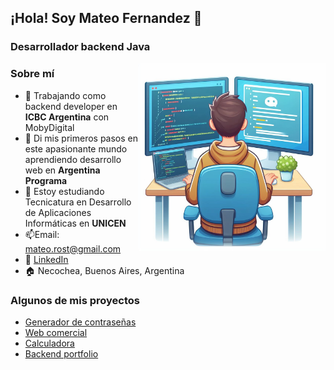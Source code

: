 ## ¡Hola! Soy Mateo Fernandez 👋
### Desarrollador backend Java
<img align="right" alt="GIF" src="https://raw.githubusercontent.com/mateoymichis/mateoymichis/main/_7546409d-adff-42a6-ad99-f4c6481c0cb5.jpeg" width="300"/>

<h3>Sobre mí</h3>

- 💼 Trabajando como backend developer en **ICBC Argentina** con MobyDigital
- 👞 Di mis primeros pasos en este apasionante mundo aprendiendo desarrollo web en **Argentina Programa**
- 🌱 Estoy estudiando Tecnicatura en Desarrollo de Aplicaciones Informáticas en **UNICEN**
- 📫Email: mateo.rost@gmail.com
- 💼 <a  href="https://www.linkedin.com/in/emanuelmateofernandez/" target="_blank">LinkedIn</a>
- 🏠 Necochea, Buenos Aires, Argentina



<h3>Algunos de mis proyectos</h3>

- <a  href="https://symphonious-platypus-cf7068.netlify.app/" target="_blank">Generador de contraseñas</a>
- <a  href="https://elaborate-sorbet-7483c1.netlify.app/" target="_blank">Web comercial</a>
- <a href="https://extraordinary-snickerdoodle-d979d2.netlify.app/" target="_blank">Calculadora</a>
- <a href="https://github.com/mateoymichis/portfolio-bakend/tree/master/mateofernandez" target="_blank">Backend portfolio</a>
